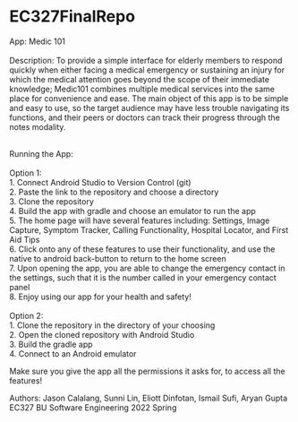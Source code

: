 # EC327FinalRepo

App: Medic 101<br /><br />
Description: To provide a simple interface for elderly members to respond quickly when either facing a medical emergency or sustaining an injury for which the medical attention goes beyond the scope of their immediate knowledge; Medic101 combines multiple medical services into the same place for convenience and ease. The main object of this app is to be simple and easy to use, so the target audience may have less trouble navigating its functions, and their peers or doctors can track their progress through the notes modality.<br /><br />

Running the App: <br /><br />
  Option 1: <br />
    1. Connect Android Studio to Version Control (git) <br />
    2. Paste the link to the repository and choose a directory <br />
    3. Clone the repository <br />
    4. Build the app with gradle and choose an emulator to run the app <br />
    5. The home page will have several features including: Settings, Image Capture, Symptom Tracker, Calling Functionality, Hospital Locator, and First Aid        Tips<br />
    6. Click onto any of these features to use their functionality, and use the native to android back-button to return to the home screen<br />
    7. Upon opening the app, you are able to change the emergency contact in the settings, such that it is the number called in your emergency contact            panel<br />
    8. Enjoy using our app for your health and safety!<br /><br />
   Option 2: <br />
    1. Clone the repository in the directory of your choosing <br />
    2. Open the cloned repository with Android Studio <br />
    3. Build the gradle app <br />
    4. Connect to an Android emulator <br />

Make sure you give the app all the permissions it asks for, to access all the features!


Authors: Jason Calalang, Sunni Lin, Eliott Dinfotan, Ismail Sufi, Aryan Gupta<br />
EC327 BU Software Engineering 2022 Spring
